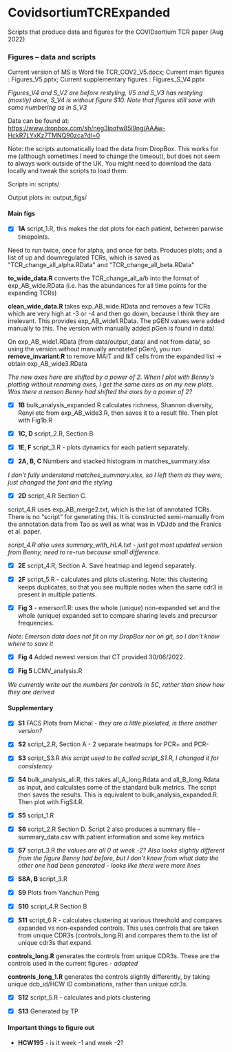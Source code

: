 # CovidsortiumTCRExpanded
Scripts that produce data and figures for the COVIDsortium TCR paper (Aug 2022)

### Figures – data and scripts

Current version of MS is Word file TCR_COV2_V5.docx; Current main figures : Figures_V5.pptx; Current supplementary figures : Figures_S_V4.pptx 

*Figures_V4 and S_V2 are before restyling, V5 and S_V3 has restyling (mostly) done, S_V4 is without figure S10.  Note that figures still save with same numbering as in S_V3*

Data can be found at: https://www.dropbox.com/sh/neg3lpofw85l9ng/AAAw-HckR7LYxKz7TMNQ90zca?dl=0

Note: the scripts automatically load the data from DropBox. This works for me (although sometimes I need to change the timeout), but does not seem to always work outside of the UK. You might need to download the data locally and tweak the scripts to load them.

Scripts in: scripts/

Output plots in: output_figs/

#### Main figs
- [x] **1A** script_1.R, this makes the dot plots for each patient, between parwise timepoints. 

Need to run twice, once for alpha, and once for beta. Produces plots; and a list of up and downregulated TCRs, which is saved as "TCR_change_all_alpha.RData" and "TCR_change_all_beta.RData"

**to_wide_data.R** converts the TCR_change_all_a/b into the format of exp_AB_wide.RData (i.e. has the abundances for all time points for the expanding TCRs)

**clean_wide_data.R** takes exp_AB_wide.RData and removes a few TCRs which are very high at -3 or -4 and then go down, because I think they are irrelevant. This provides  exp_AB_wide1.RData. The pGEN values were added manually to this. The version with manually added pGen is found in data/

On exp_AB_wide1.RData (from data/output_data/ and not from data/, so using the version without manually annotated pGen), you run **remove_invariant.R** to remove MAIT and IkT cells from the expanded list -> obtain exp_AB_wide3.RData

*The new axes here are shifted by a power of 2. When I plot with Benny's plotting without renaming axes, I get the same axes as on my new plots. Was there a reason Benny had shifted the axes by a power of 2?*

- [x] **1B** bulk_analysis_expanded.R calculates richness, Shannon diversity, Renyi etc from exp_AB_wide3.R, then saves it to a result file. Then plot with Fig1b.R

- [x] **1C, D** script_2.R, Section B

- [x] **1E, F** script_3.R - plots dynamics for each patient separately.

- [x] **2A, B, C** Numbers and stacked histogram in matches_summary.xlsx 

*I don't fully understand matches_summary.xlsx, so I left them as they were, just changed the font and the styling*

- [x] **2D** script_4.R Section C. 

script_4.R uses exp_AB_merge2.txt, which is the list of annotated TCRs. There is no “script” for generating this. It is constructed semi-manually from the annotation data from Tao as well as what was in VDJdb and the Franics et al. paper.

*script_4.R also uses summary_with_HLA.txt - just got most updated version from Benny, need to re-run because small difference.*

- [x] **2E** script_4.R, Section A. Save heatmap and legend separately.

- [x] **2F** script_5.R - calculates and plots clustering. Note: this clustering keeps duplicates, so that you see multiple nodes when the same cdr3 is present in multiple patients.

- [x] **Fig 3** - emerson1.R: uses the whole (unique) non-expanded set and the whole (unique) expanded set to compare sharing levels and precursor frequencies.

*Note: Emerson data does not fit on my DropBox nor on git, so I don't know where to save it*

- [x] **Fig 4** Added newest version that CT provided 30/06/2022.

- [x] **Fig 5** LCMV_analysis.R

*We currently write out the numbers for controls in 5C, rather than show how they are derived*

#### Supplementary

- [x] **S1** FACS Plots from Michal - *they are a little pixelated, is there another version?*

- [x] **S2** script_2.R, Section A - 2 separate heatmaps for PCR+ and PCR-

- [x] **S3** script_S3.R *this script used to be called script_S1.R, I changed it for consistency*

- [x] **S4** bulk_analysis_all.R, this takes all_A_long.Rdata and all_B_long.Rdata as input, and calculates some of the standard bulk metrics. The script then saves the results. This is equivalent to bulk_analysis_expanded.R. Then plot with FigS4.R.

- [x] **S5** script_1.R

- [x] **S6** script_2.R Section D. Script 2 also produces a summary file - summary_data.csv with patient information and some key metrics

- [x] **S7** script_3.R *the values are all 0 at week -2? Also looks slightly different from the figure Benny had before, but I don't know from what data the other one had been generated - looks like there were more lines*

- [x] **S8A, B** script_3.R

- [x] **S9** Plots from Yanchun Peng

- [x] **S10** script_4.R Section B

- [x] **S11** script_6.R - calculates clustering at various threshold and compares expanded vs non-expanded controls. This uses controls that are taken from unique CDR3s (controls_long.R) and compares them to the list of unique cdr3s that expand.

**controls_long.R** generates the controls from unique CDR3s. These are the controls used in the current figures - *adapted*

**contronls_long_1.R** generates the controls slightly differently, by taking unique dcb_id/HCW ID combinations, rather than unique cdr3s. 

- [x] **S12** script_5.R - calculates and plots clustering

- [x] **S13** Generated by TP

#### Important things to figure out

- **HCW195** - is it week -1 and week -2?
